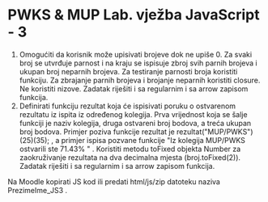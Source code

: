 
# PWKS & MUP Lab. vježba JavaScript - 3  

1. Omogućiti da korisnik može upisivati brojeve dok ne upiše 0. Za svaki broj se utvrđuje parnost i na kraju se ispisuje zbroj svih parnih brojeva i ukupan broj neparnih brojeva. Za testiranje parnosti broja koristiti funkciju. Za zbrajanje parnih brojeva i brojanje neparnih koristiti closure. Ne koristiti nizove. Zadatak riješiti i sa regularnim i sa arrow zapisom funkcija.  
2. Definirati funkciju rezultat koja će ispisivati poruku o ostvarenom rezultatu iz ispita iz određenog kolegija. Prva vrijednost koja se šalje funkciji je naziv kolegija, druga ostvareni broj bodova, a treća ukupan broj bodova. Primjer poziva funkcije rezultat je rezultat("MUP/PWKS")(25)(35); , a primjer ispisa pozvane funkcije "Iz kolegija MUP/PWKS ostvarili ste 71.43% " . Koristiti metodu toFixed objekta Number za zaokruživanje rezultata na dva decimalna mjesta (broj.toFixed(2)). Zadatak riješiti i sa regularnim i sa arrow zapisom funkcija.  

Na Moodle kopirati JS kod ili predati html/js/zip datoteku naziva PrezimeIme_JS3 .